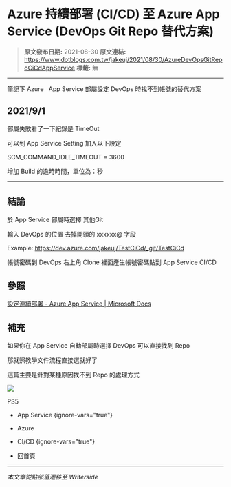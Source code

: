 # Azure 持續部署 (CI/CD) 至 Azure App Service (DevOps Git Repo 替代方案)

> **原文發布日期:** 2021-08-30
> **原文連結:** https://www.dotblogs.com.tw/jakeuj/2021/08/30/AzureDevOpsGitRepoCiCdAppService
> **標籤:** 無

---

筆記下 Azure   App Service 部屬設定 DevOps 時找不到帳號的替代方案

## 2021/9/1

部屬失敗看了一下紀錄是 TimeOut

可以到 App Service Setting 加入以下設定

SCM\_COMMAND\_IDLE\_TIMEOUT = 3600

增加 Build 的逾時時間，單位為：秒

---

## 結論

於 App Service 部屬時選擇 其他Git

輸入 DevOps 的位置 去掉開頭的 xxxxxx@ 字段

Example: <https://dev.azure.com/jakeuj/TestCiCd/_git/TestCiCd>

帳號密碼到 DevOps 右上角 Clone 裡面產生帳號密碼貼到 App Service CI/CD

## 參照

[設定連續部署 - Azure App Service | Microsoft Docs](https://docs.microsoft.com/zh-tw/azure/app-service/deploy-continuous-deployment?tabs=repos)

## 補充

如果你在 App Service 自動部屬時選擇 DevOps 可以直接找到 Repo

那就照教學文件流程直接選就好了

這篇主要是針對某種原因找不到 Repo 的處理方式

![](https://card.psnprofiles.com/1/jakeuj.png)

PS5

* App Service
{ignore-vars="true"}
* Azure
* CI/CD
{ignore-vars="true"}

* 回首頁

---

*本文章從點部落遷移至 Writerside*
